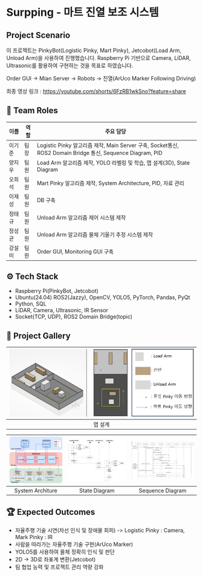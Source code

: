 # Surpping - 마트 진열 보조 시스템

## Project Scenario
이 프로젝트는 PinkyBot(Logistic Pinky, Mart Pinky), Jetcobot(Load Arm, Unload Arm)을 사용하여 진행했습니다.
Raspberry Pi 기반으로 Camera, LiDAR, Ultrasonic를 활용하여 구현하는 것을 목표로 하였습니다.

Order GUI -> Mian Server -> Robots -> 진열(ArUco Marker Following Driving)

최종 영상 링크 : https://youtube.com/shorts/6FzRB1wkSno?feature=share

## 👥 Team Roles

| 이름 | 역할 | 주요 담당 |
|------|------|-----------|
| 이기준 | 팀장 | Logistic Pinky 알고리즘 제작, Main Server 구축, Socket통신, ROS2 Domain Bridge 통신, Sequence Diagram, PID |
| 양지우 | 팀원 | Load Arm 알고리즘 제작, YOLO 라벨링 및 학습, 맵 설계(3D), State Diagram |
| 오희석 | 팀원 | Mart Pinky 알고리즘 제작, System Architecture, PID, 자료 관리 |
| 이재성 | 팀원 | DB 구축 |
| 정태규 | 팀원 | Unload Arm 알고리즘 제어 시스템 제작 |
| 정성균 | 팀원 | Unload Arm 알고리즘 물체 기울기 추정 시스템 제작 |
| 강설미 | 팀원 | Order GUI, Monitoring GUI 구축 |

## ⚙️ Tech Stack
- Raspberry Pi(PinkyBot, Jetcobot)
- Ubuntu(24.04) ROS2(Jazzy), OpenCV, YOLO5, PyTorch, Pandas, PyQt
- Python, SQL
- LiDAR, Camera, Ultrasonic, IR Sensor
- Socket(TCP, UDP), ROS2 Domain Bridge(topic)

## 📸 Project Gallery

| ![3D Map Design](https://github.com/addinedu-roscamp-6th/roscamp-repo-3/blob/main/Pictures%20of%20Project/map.png) |
|:---:|
| 맵 설계 |

| ![System Architure](https://github.com/addinedu-roscamp-6th/roscamp-repo-3/blob/main/Pictures%20of%20Project/System%20Architure.png) | ![State Diagram](https://github.com/addinedu-roscamp-6th/roscamp-repo-3/blob/main/Pictures%20of%20Project/State%20Diagram.png) | ![Sequence Diagram](https://github.com/addinedu-roscamp-6th/roscamp-repo-3/blob/main/Pictures%20of%20Project/Sequence%20Diagram.png) |
|:---:|:---:|:---:|
| System Architure | State Diagram | Sequence Diagram |


## 🏆 Expected Outcomes
- 자율주행 기술 시연(차선 인식 및 장애물 회피) -> Logistic Pinky : Camera, Mark Pinky : IR
- 사람을 따라가는 자율주행 기술 구현(ArUco Marker)
- YOLO5를 사용하여 물체 정확히 인식 및 판단
- 2D -> 3D로 좌표계 변환(Jetcobot)
- 팀 협업 능력 및 프로젝트 관리 역량 강화
